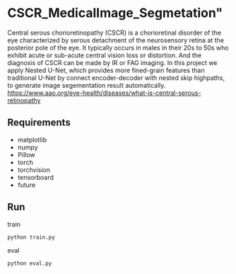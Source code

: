 # CSCR_MedicalImage_Segmetation" 
Central serous chorioretinopathy (CSCR) is a chorioretinal disorder of the eye characterized by serous detachment of the neurosensory retina at the posterior pole of the eye. It typically occurs in males in their 20s to 50s who exhibit acute or sub-acute central vision loss or distortion. And the diagnosis of CSCR can be made by IR or FAG imaging. In this project we apply Nested U-Net, which provides more fined-grain features than traditional U-Net by connect encoder-decoder with nested skip highpaths, to generate image segementation result automatically. 
https://www.aao.org/eye-health/diseases/what-is-central-serous-retinopathy
## Requirements
* matplotlib  
* numpy  
* Pillow  
* torch  
* torchvision   
* tensorboard  
* future  
## Run
train
```
python train.py
```  
eval
```
python eval.py
```
